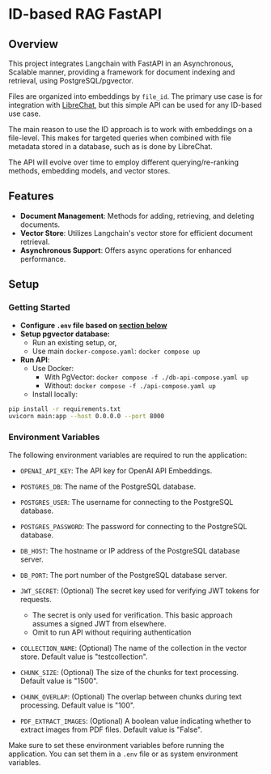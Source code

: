 ﻿# ID-based RAG FastAPI

## Overview
This project integrates Langchain with FastAPI in an Asynchronous, Scalable manner, providing a framework for document indexing and retrieval, using PostgreSQL/pgvector.

Files are organized into embeddings by `file_id`. The primary use case is for integration with [LibreChat](https://librechat.ai), but this simple API can be used for any ID-based use case.

The main reason to use the ID approach is to work with embeddings on a file-level. This makes for targeted queries when combined with file metadata stored in a database, such as is done by LibreChat.

The API will evolve over time to employ different querying/re-ranking methods, embedding models, and vector stores.

## Features
- **Document Management**: Methods for adding, retrieving, and deleting documents.
- **Vector Store**: Utilizes Langchain's vector store for efficient document retrieval.
- **Asynchronous Support**: Offers async operations for enhanced performance.

## Setup

### Getting Started

- **Configure `.env` file based on [section below](#environment-variables)**
- **Setup pgvector database:**
  - Run an existing setup, or,
  - Use main `docker-compose.yaml`: `docker compose up`
- **Run API**:
  - Use Docker:
    - With PgVector: `docker compose -f ./db-api-compose.yaml up`
    - Without: `docker compose -f ./api-compose.yaml up`
  - Install locally:
```bash
pip install -r requirements.txt
uvicorn main:app --host 0.0.0.0 --port 8000
```

### Environment Variables

The following environment variables are required to run the application:

- `OPENAI_API_KEY`: The API key for OpenAI API Embeddings.
- `POSTGRES_DB`: The name of the PostgreSQL database.
- `POSTGRES_USER`: The username for connecting to the PostgreSQL database.
- `POSTGRES_PASSWORD`: The password for connecting to the PostgreSQL database.
- `DB_HOST`: The hostname or IP address of the PostgreSQL database server.
- `DB_PORT`: The port number of the PostgreSQL database server.

- `JWT_SECRET`: (Optional) The secret key used for verifying JWT tokens for requests.
  - The secret is only used for verification. This basic approach assumes a signed JWT from elsewhere.
  - Omit to run API without requiring authentication

- `COLLECTION_NAME`: (Optional) The name of the collection in the vector store. Default value is "testcollection".
- `CHUNK_SIZE`: (Optional) The size of the chunks for text processing. Default value is "1500".
- `CHUNK_OVERLAP`: (Optional) The overlap between chunks during text processing. Default value is "100".
<!-- - `UPLOAD_DIR`: (Optional) The directory where uploaded files are stored. Default value is "./uploads/". -->
- `PDF_EXTRACT_IMAGES`: (Optional) A boolean value indicating whether to extract images from PDF files. Default value is "False".

Make sure to set these environment variables before running the application. You can set them in a `.env` file or as system environment variables.

